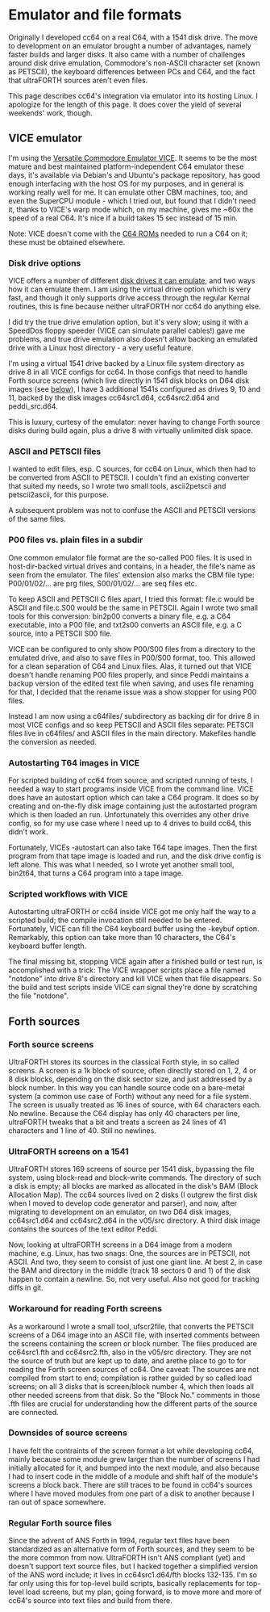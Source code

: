 # Emulator and file formats

Originally I developed cc64 on a real C64, with a 1541 disk drive. The move to
development on an emulator brought a number of advantages, namely faster builds
and larger disks. It also came with a number of challenges around disk drive
emulation, Commodore's non-ASCII character set (known as PETSCII), the
keyboard differences between PCs and C64, and the fact that ultraFORTH sources
aren't even files.

This page describes cc64's integration via emulator into its hosting Linux.
I apologize for the length of this page. It does cover the yield of
several weekends' work, though.

## VICE emulator

I'm using the
[Versatile Commodore Emulator VICE](https://vice-emu.sourceforge.io/).
It seems to be the most mature and best maintained platform-independent C64
emulator these days, it's available via Debian's and Ubuntu's package
repository, has good enough interfacing with the host OS for my purposes,
and in general is working really well for me. It can emulate other
CBM machines, too, and even the SuperCPU module - which I tried out, but found
that I didn't need it, thanks to VICE's warp mode which, on my machine, gives
me ~60x the speed of a real C64.
It's nice if a build takes 15 sec instead of 15 min.

Note: VICE doesn't come with the
[C64 ROMs](https://vice-emu.sourceforge.io/vice_4.html#SEC26)
needed to run a C64 on it; these must be obtained elsewhere.

### Disk drive options

VICE offers a number of different
[disk drives it can emulate](https://vice-emu.sourceforge.io/vice_2.html#SEC15),
and two ways how it can emulate them. I am using the virtual drive option
which is very fast, and though it only supports drive access through the
regular Kernal routines, this is fine because neither ultraFORTH nor cc64 do
anything else.

I did try the true drive emulation option, but it's very slow; using it with
a SpeedDos floppy speeder (VICE can simulate parallel cables!) gave me problems,
and true drive emulation also doesn't allow backing an emulated drive with a
Linux host directory - a very useful feature.

I'm using a virtual 1541 drive backed by a Linux file system directory as
drive 8 in all VICE configs for cc64. In those configs that need to handle
Forth source screens (which live directly in 1541 disk blocks on D64 disk
images (see [below](#UltraFORTH-screens-on-a-1541)), I have 3 additional
1541s configured as drives 9, 10 and 11, backed by the disk images
cc64src1.d64, cc64src2.d64 and peddi_src.d64.

This is luxury, curtesy of the emulator: never having to change Forth source
disks during build again, plus a drive 8 with virtually unlimited disk space.

### ASCII and PETSCII files

I wanted to edit files, esp. C sources, for cc64 on Linux, which then had to be
converted from ASCII to PETSCII. I couldn't find an existing converter that
suited my needs, so I wrote two small tools, ascii2petscii and petscii2ascii,
for this purpose.

A subsequent problem was not to confuse the ASCII and PETSCII versions of the
same files.

### P00 files vs. plain files in a subdir

One common emulator file format are the so-called P00 files. It is used in
host-dir-backed virtual drives and contains, in a header, the file's name as
seen from the emulator. The files' extension also marks the CBM file type:
P00/01/02/... are prg files, S00/01/02/... are seq files etc.

To keep ASCII and PETSCII C files apart, I tried this format: file.c would
be ASCII and file.c.S00 would be the same in PETSCII. Again I wrote two small
tools for this conversion: bin2p00 converts a binary file, e.g. a C64
executable, into a P00 file, and txt2s00 converts an ASCII file, e.g. a
C source, into a PETSCII S00 file.

VICE can be configured to only show P00/S00 files from a directory to the
emulated drive, and also to save files in P00/S00 format, too. This allowed
for a clean separation of C64 and Linux files. Alas, it turned out that VICE
doesn't handle renaming P00 files properly, and since Peddi maintains a backup
version of the edited text file when saving, and uses file renaming for that,
I decided that the rename issue was a show stopper for using P00 files.

Instead I am now using a c64files/ subdirectory as backing dir for drive 8
in most VICE configs and so keep PETSCII and ASCII files separate: PETSCII
files live in c64files/ and ASCII files in the main directory. Makefiles
handle the conversion as needed.

### Autostarting T64 images in VICE

For scripted building of cc64 from source, and scripted running of tests,
I needed a way to start programs inside VICE from the command line. VICE does
have an autostart option which can take a C64 program. It does so by creating
and on-the-fly disk image containing just the autostarted program which is then
loaded an run. Unfortunately this overrides any other drive config, so for my
use case where I need up to 4 drives to build cc64, this didn't work.

Fortunately, VICEs -autostart can also take T64 tape images. Then the first
program from that tape image is loaded and run, and the disk drive config is
left alone. This was what I needed, so I wrote yet another small tool, bin2t64,
that turns a C64 program into a tape image.

### Scripted workflows with VICE

Autostarting ultraFORTH or cc64 inside VICE got me only half the way to a
scripted build; the compile invocation still needed to be entered. Fortunately,
VICE can fill the C64 keyboard buffer using the -keybuf option. Remarkably,
this option can take more than 10 characters, the C64's keyboard buffer length.

The final missing bit, stopping VICE again after a finished build or test run,
is accomplished with a trick: The VICE wrapper scripts place a file named
"notdone" into drive 8's directory and kill VICE when that file disappears.
So the build and test scripts inside VICE can signal they're done by
scratching the file "notdone".


## Forth sources

### Forth source screens

UltraFORTH stores its sources in the classical Forth style, in so called
screens. A screen is a 1k block of source, often directly stored on 1, 2, 4
or 8 disk blocks, depending on the disk sector size, and just addressed by a
block number. In this way you can handle source code on a bare-metal system
(a common use case of Forth) without any need for a file system. The screen
is usually treated as 16 lines of source, with 64 characters each. No newline.
Because the C64 display has only 40 characters per line, ultraFORTH tweaks that
a bit and treats a screen as 24 lines of 41 characters and 1 line of 40.
Still no newlines.

### UltraFORTH screens on a 1541

UltraFORTH stores 169 screens of source per 1541 disk, bypassing the file
system, using block-read and block-write commands. The directory of such a disk
is empty; all blocks are marked as allocated in the disk's BAM
(Block Allocation Map). The cc64 sources lived on 2 disks (I outgrew the first
disk when I moved to develop code generator and parser), and now, after
migrating to development on an emulator, on two D64 disk images,
cc64src1.d64 and cc64src2.d64 in the v05/src directory. A third disk image
contains the sources of the text editor Peddi.

Now, looking at ultraFORTH screens in a D64 image from a modern machine,
e.g. Linux, has two snags: One, the sources are in PETSCII, not ASCII. And two,
they seem to consist of just one giant line. At best 2, in case the BAM and
directory in the middle (track 18 sectors 0 and 1) of the disk happen to
contain a newline. So, not very useful. Also not good for tracking diffs in
git.

### Workaround for reading Forth screens

As a workaround I wrote a small tool, ufscr2file, that converts the PETSCII
screens of a D64 image into an ASCII file, with inserted comments between the
screens containing the screen or block number. The files produced are
cc64src1.fth and cc64src2.fth, also in the v05/src directory. They are not the
source of truth but are kept up to date, and arethe place to go to for
reading the Forth screen sources of cc64. One caveat: The sources are not
compiled from start to end; compilation is rather guided by so called
load screens; on all 3 disks that is screen/block number 4, which then loads
all other needed screens from that disk. So the "Block No." comments in those
.fth files are crucial for understanding how the different parts of the source
are connected.

### Downsides of source screens

I have felt the contraints of the screen format a lot while developing
cc64, mainly because some module grew larger than the number of screens I had
initially allocated for it, and bumped into the next module, and also because
I had to insert code in the middle of a module and shift half of the module's
screens a block back. There are still traces to be found in cc64's sources
where I have moved modules from one part of a disk to another because I ran
out of space somewhere.

### Regular Forth source files

Since the advent of ANS Forth in 1994, regular text files have been standardized
as an alternative form of Forth sources, and they seem to be the more common
from now. UltraFORTH  isn't ANS compliant (yet) and doesn't support text
source files, but I hacked together a simplified version of the ANS word
include; it lives in cc64src1.d64/fth blocks 132-135. I'm so far only using
this for top-level build scripts, basically replacements for top-level load
screens, but my plan, going forward, is to move more and more of cc64's source
into text files and build from there.
